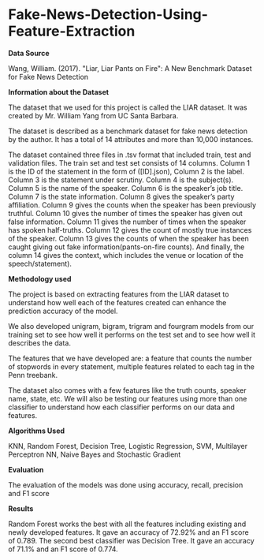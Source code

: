 # Fake-News-Detection-Using-Feature-Extraction

**Data Source**

Wang, William. (2017). "Liar, Liar Pants on Fire": A New Benchmark Dataset for Fake News Detection

**Information about the Dataset**

The dataset that we used for this project is called the LIAR dataset. It was created by Mr. William Yang from UC Santa Barbara.

The dataset is described as a benchmark dataset for fake news detection by the author. It has a total of 14 attributes and more than 10,000 instances. 

The dataset contained three files in .tsv format that included train, test and validation files. The train set and test set consists of 14 columns. Column 1 is the ID of the statement in the form of ([ID].json), Column 2 is the label. Column 3 is the statement under scrutiny. Column 4 is the subject(s). Column 5 is the name of the speaker. Column 6 is the speaker’s job title. Column 7 is the state information. Column 8 gives the speaker’s party affiliation. Column 9 gives the counts when the speaker has been previously truthful. Column 10 gives the number of times the speaker has given out false information. Column 11 gives the number of times when the speaker has spoken half-truths. Column 12 gives the count of mostly true instances of the speaker. Column 13 gives the counts of when the speaker has been caught giving out fake information(pants-on-fire counts). And finally, the column 14 gives the context, which includes the venue or location of the speech/statement).

**Methodology used**

The project is based on extracting features from the LIAR dataset to understand how well each of the features created can enhance the prediction accuracy of the model.

We also developed unigram, bigram, trigram and fourgram models from our training set to see how well it performs on the test set and to see how well it describes the data.

 The features that we have developed are: a feature that counts the number of stopwords in every statement, multiple features related to each tag in the Penn treebank. 
 
 The dataset also comes with a few features like the truth counts, speaker name, state, etc. We will also be testing our features using more than one classifier to understand how  each classifier performs on our data and features.
 
 **Algorithms Used**
 
 KNN, Random Forest, Decision Tree, Logistic Regression, SVM, Multilayer Perceptron NN, Naive Bayes and Stochastic Gradient
 
**Evaluation**

The evaluation of the models was done using accuracy, recall, precision and F1 score 

**Results**

Random Forest works the best with all the features including existing and newly developed features. It gave an accuracy of 72.92% and an F1 score of 0.789. The second best classifier was Decision Tree. It gave an accuracy of 71.1% and an F1 score of 0.774. 
